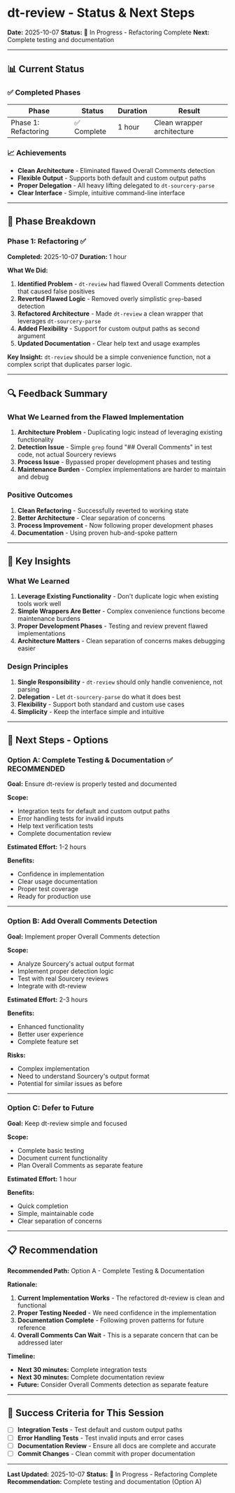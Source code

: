 # dt-review - Status & Next Steps

**Date:** 2025-10-07
**Status:** 🔧 In Progress - Refactoring Complete
**Next:** Complete testing and documentation

---

## 📊 Current Status

### ✅ Completed Phases

| Phase | Status | Duration | Result |
|-------|--------|----------|--------|
| Phase 1: Refactoring | ✅ Complete | 1 hour | Clean wrapper architecture |

### 📈 Achievements

- **Clean Architecture** - Eliminated flawed Overall Comments detection
- **Flexible Output** - Supports both default and custom output paths
- **Proper Delegation** - All heavy lifting delegated to `dt-sourcery-parse`
- **Clear Interface** - Simple, intuitive command-line interface

---

## 🎯 Phase Breakdown

### Phase 1: Refactoring ✅

**Completed:** 2025-10-07
**Duration:** 1 hour

**What We Did:**
1. **Identified Problem** - `dt-review` had flawed Overall Comments detection that caused false positives
2. **Reverted Flawed Logic** - Removed overly simplistic `grep`-based detection
3. **Refactored Architecture** - Made `dt-review` a clean wrapper that leverages `dt-sourcery-parse`
4. **Added Flexibility** - Support for custom output paths as second argument
5. **Updated Documentation** - Clear help text and usage examples

**Key Insight:** `dt-review` should be a simple convenience function, not a complex script that duplicates parser logic.

---

## 🔍 Feedback Summary

### What We Learned from the Flawed Implementation

1. **Architecture Problem** - Duplicating logic instead of leveraging existing functionality
2. **Detection Issue** - Simple `grep` found "## Overall Comments" in test code, not actual Sourcery reviews
3. **Process Issue** - Bypassed proper development phases and testing
4. **Maintenance Burden** - Complex implementations are harder to maintain and debug

### Positive Outcomes

1. **Clean Refactoring** - Successfully reverted to working state
2. **Better Architecture** - Clear separation of concerns
3. **Process Improvement** - Now following proper development phases
4. **Documentation** - Using proven hub-and-spoke pattern

---

## 🎊 Key Insights

### What We Learned

1. **Leverage Existing Functionality** - Don't duplicate logic when existing tools work well
2. **Simple Wrappers Are Better** - Complex convenience functions become maintenance burdens
3. **Proper Development Phases** - Testing and review prevent flawed implementations
4. **Architecture Matters** - Clean separation of concerns makes debugging easier

### Design Principles

1. **Single Responsibility** - `dt-review` should only handle convenience, not parsing
2. **Delegation** - Let `dt-sourcery-parse` do what it does best
3. **Flexibility** - Support both standard and custom use cases
4. **Simplicity** - Keep the interface simple and intuitive

---

## 🚀 Next Steps - Options

### Option A: Complete Testing & Documentation ✅ RECOMMENDED

**Goal:** Ensure dt-review is properly tested and documented

**Scope:**
- Integration tests for default and custom output paths
- Error handling tests for invalid inputs
- Help text verification tests
- Complete documentation review

**Estimated Effort:** 1-2 hours

**Benefits:**
- Confidence in implementation
- Clear usage documentation
- Proper test coverage
- Ready for production use

---

### Option B: Add Overall Comments Detection

**Goal:** Implement proper Overall Comments detection

**Scope:**
- Analyze Sourcery's actual output format
- Implement proper detection logic
- Test with real Sourcery reviews
- Integrate with dt-review

**Estimated Effort:** 2-3 hours

**Benefits:**
- Enhanced functionality
- Better user experience
- Complete feature set

**Risks:**
- Complex implementation
- Need to understand Sourcery's output format
- Potential for similar issues as before

---

### Option C: Defer to Future

**Goal:** Keep dt-review simple and focused

**Scope:**
- Complete basic testing
- Document current functionality
- Plan Overall Comments as separate feature

**Estimated Effort:** 1 hour

**Benefits:**
- Quick completion
- Simple, maintainable code
- Clear separation of concerns

---

## 📋 Recommendation

**Recommended Path:** Option A - Complete Testing & Documentation

**Rationale:**
1. **Current Implementation Works** - The refactored dt-review is clean and functional
2. **Proper Testing Needed** - We need confidence in the implementation
3. **Documentation Complete** - Following proven patterns for future reference
4. **Overall Comments Can Wait** - This is a separate concern that can be addressed later

**Timeline:**
- **Next 30 minutes:** Complete integration tests
- **Next 30 minutes:** Complete documentation review
- **Future:** Consider Overall Comments detection as separate feature

---

## 🎯 Success Criteria for This Session

- [ ] **Integration Tests** - Test default and custom output paths
- [ ] **Error Handling Tests** - Test invalid inputs and error cases
- [ ] **Documentation Review** - Ensure all docs are complete and accurate
- [ ] **Commit Changes** - Clean commit with proper documentation

---

**Last Updated:** 2025-10-07
**Status:** 🔧 In Progress - Refactoring Complete
**Recommendation:** Complete testing and documentation (Option A)
